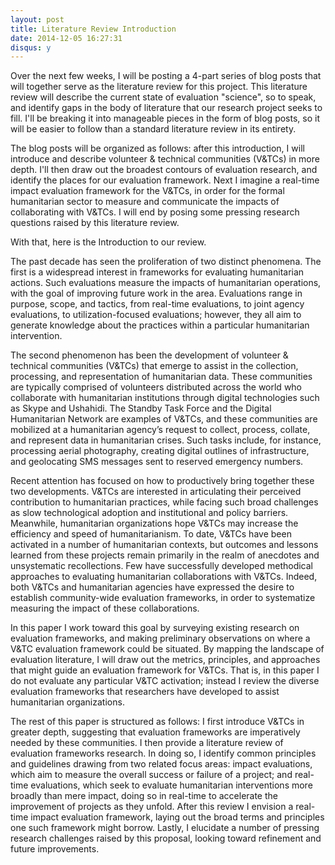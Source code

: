 ```yaml
---
layout: post
title: Literature Review Introduction
date: 2014-12-05 16:27:31
disqus: y
---
```


Over the next few weeks, I will be posting a 4-part series of blog posts that will together serve as the literature review for this project. This literature review will describe the current state of evaluation "science", so to speak, and identify gaps in the body of literature that our research project seeks to fill. I'll be breaking it into manageable pieces in the form of blog posts, so it will be easier to follow than a standard literature review in its entirety.   

The blog posts will be organized as follows: after this introduction, I will introduce and describe volunteer & technical communities \(V&TCs\) in more depth. I'll then draw out the broadest contours of evaluation research, and identify the places for our evaluation framework. Next I imagine a real-time impact evaluation framework for the V&TCs, in order for the formal humanitarian sector to measure and communicate the impacts of collaborating with V&TCs. I will end by posing some pressing research questions raised by this literature review.   

With that, here is the Introduction to our review.  


The past decade has seen the proliferation of two distinct phenomena. The first is a widespread interest in frameworks for evaluating humanitarian actions. Such evaluations measure the impacts of humanitarian operations, with the goal of improving future work in the area. Evaluations range in purpose, scope, and tactics, from real-time evaluations, to joint agency evaluations, to utilization-focused evaluations; however, they all aim to generate knowledge about the practices within a particular humanitarian intervention.   

The second phenomenon has been the development of volunteer & technical communities (V&TCs) that emerge to assist in the collection, processing, and representation of humanitarian data. These communities are typically comprised of volunteers distributed across the world who collaborate with humanitarian institutions through digital technologies such as Skype and Ushahidi. The Standby Task Force and the Digital Humanitarian Network are examples of V&TCs, and these communities are mobilized at a humanitarian agency’s request to collect, process, collate, and represent data in humanitarian crises. Such tasks include, for instance, processing aerial photography, creating digital outlines of infrastructure, and geolocating SMS messages sent to reserved emergency numbers.   

Recent attention has focused on how to productively bring together these two developments. V&TCs are interested in articulating their perceived contribution to humanitarian practices, while facing such broad challenges as slow technological adoption and institutional and policy barriers. Meanwhile, humanitarian organizations hope V&TCs may increase the efficiency and speed of humanitarianism. To date, V&TCs have been activated in a number of humanitarian contexts, but outcomes and lessons learned from these projects remain primarily in the realm of anecdotes and unsystematic recollections. Few have successfully developed methodical approaches to evaluating humanitarian collaborations with V&TCs. Indeed, both V&TCs and humanitarian agencies have expressed the desire to establish community-wide evaluation frameworks, in order to systematize measuring the impact of these collaborations.   

In this paper I work toward this goal by surveying existing research on evaluation frameworks, and making preliminary observations on where a V&TC evaluation framework could be situated. By mapping the landscape of evaluation literature, I will draw out the metrics, principles, and approaches that might guide an evaluation framework for V&TCs. That is, in this paper I do not evaluate any particular V&TC activation; instead I review the diverse evaluation frameworks that researchers have developed to assist humanitarian organizations.   

The rest of this paper is structured as follows: I first introduce V&TCs in greater depth, suggesting that evaluation frameworks are imperatively needed by these communities. I then provide a literature review of evaluation frameworks research. In doing so, I identify common principles and guidelines drawing from two related focus areas: impact evaluations, which aim to measure the overall success or failure of a project; and real-time evaluations, which seek to evaluate humanitarian interventions more broadly than mere impact, doing so in real-time to accelerate the improvement of projects as they unfold.  After this review I envision a real-time impact evaluation framework, laying out the broad terms and principles one such framework might borrow. Lastly, I elucidate a number of pressing research challenges raised by this proposal, looking toward refinement and future improvements.   